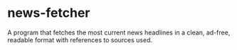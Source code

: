 # news-fetcher
A program that fetches the most current news headlines in a clean, ad-free, readable format with references to sources used.
